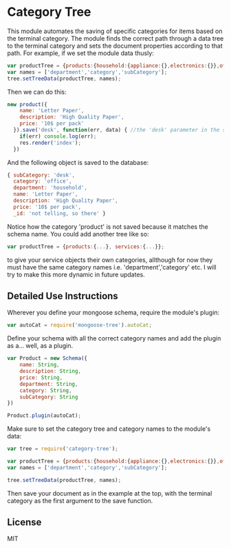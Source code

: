 Category Tree
=============

This module automates the saving of specific categories for items based on the terminal category. The module finds the correct path through a data tree to the terminal category and sets the document properties according to that path. For example, if we set the module data thusly:

```javascript
var productTree = {products:{household:{appliance:{},electronics:{}},office:{computers:{},desk:{}}}};
var names = ['department','category','subCategory'];
tree.setTreeData(productTree, names);
```
Then we can do this:
```javascript
new product({
    name: 'Letter Paper',
    description: 'High Quality Paper',
    price: '10$ per pack'
  }).save('desk', function(err, data) { //the 'desk' parameter in the save function indicates terminal category
    if(err) console.log(err);
    res.render('index');
  })
```
And the following object is saved to the database:
```javascript
{ subCategory: 'desk',
  category: 'office',
  department: 'household',
  name: 'Letter Paper',
  description: 'High Quality Paper',
  price: '10$ per pack',
  _id: 'not telling, so there' }
```
Notice how the category 'product' is not saved because it matches the schema name. You could add another tree like so:
```javascript
var productTree = {products:{...}, services:{...}};
```
to give your service objects their own categories, allthough for now they must have the same category names i.e. 'department','category' etc. I will try to make this more dynamic in future updates.

Detailed Use Instructions
-------------------------
Wherever you define your mongoose schema, require the module's plugin:
```javascript
var autoCat = require('mongoose-tree').autoCat;
```
Define your schema with all the correct category names and add the plugin as a... well, as a plugin.
```javascript
var Product = new Schema({
	name: String,
	description: String,
	price: String,
	department: String,
	category: String,
	subCategory: String
})

Product.plugin(autoCat);
```
Make sure to set the category tree and category names to the module's data:
```javascript
var tree = require('category-tree');

var productTree = {products:{household:{appliance:{},electronics:{}},office:{computers:{},desk:{}}}};
var names = ['department','category','subCategory'];

tree.setTreeData(productTree, names);
```
Then save your document as in the example at the top, with the terminal category as the first argument to the save function.

## License

MIT